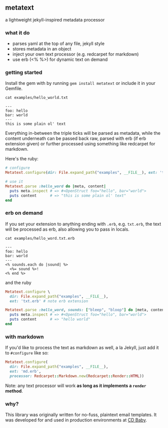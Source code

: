 ## metatext

a lightweight jekyll-inspired metadata processor

### what it do

* parses yaml at the top of any file, jekyll style
* stores metadata in an object
* inject your own text processor (e.g. redcarpet for markdown)
* use erb (<% %>) for dynamic text on demand

### getting started

Install the gem with by running `gem install metatext` or include it in your Gemfile.

`cat examples/hello_world.txt`

```
---
foo: hello
bar: world
---
this is some plain ol' text
```

Everything in-between the triple ticks will be parsed as metadata, while the
content underneath can be passed back raw, parsed with erb (if erb extension given)
or further processed using something like redcarpet for markdown.

Here's the ruby:

```ruby
# configure
Metatext.configure(dir: File.expand_path("examples", __FILE__), ext: 'txt')

# use it
Metatext.parse :hello_word do |meta, content|
  puts meta.inspect # => #<OpenStruct foo="hello", bar="world">
  puts content      # => "this is some plain ol' text"
end
```

### erb on demand

If you set your extension to anything ending with `.erb`, e.g. `txt.erb`, the
text will be processed as erb, also allowing you to pass in locals.

`cat examples/hello_word.txt.erb`

```
---
foo: hello
bar: world
---
<% sounds.each do |sound| %>
  <%= sound %>!
<% end %>
```

and the ruby

```ruby
Metatext.configure \
  dir: File.expand_path("examples", __FILE__),
  ext: 'txt.erb' # note erb extension

Metatext.parse :hello_word, sounds: ["bleep", "bloop"] do |meta, content|
  puts meta.inspect # => #<OpenStruct foo="hello", bar="world">
  puts content      # => "hello world"
end
```

### with markdown

If you'd like to process the text as markdown as well, a la Jekyll, just add it to
`#configure` like so:

```ruby
Metatext.configure(
  dir: File.expand_path("examples", __FILE__),
  ext: 'md.erb',
  processor: Redcarpet::Markdown.new(Redcarpet::Render::HTML))
```

Note: any text processor will work **as long as it implements a `render` method**.

### why?

This library was originally written for no-fuss, plaintext email templates. It was developed
for and used in production environments at [CD Baby](http://www.cdbaby.com/).
